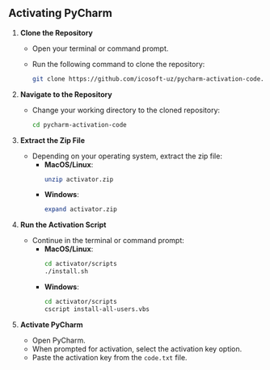 
## Activating PyCharm

1. **Clone the Repository**
    - Open your terminal or command prompt.
    - Run the following command to clone the repository:

        ```bash
        git clone https://github.com/icosoft-uz/pycharm-activation-code.git
        ```

2. **Navigate to the Repository**
    - Change your working directory to the cloned repository:

        ```bash
        cd pycharm-activation-code
        ```

3. **Extract the Zip File**
    - Depending on your operating system, extract the zip file:
        - **MacOS/Linux**:
            ```bash
            unzip activator.zip
            ```
        - **Windows**:
            ```bash
            expand activator.zip
            ```

4. **Run the Activation Script**
    - Continue in the terminal or command prompt:
        - **MacOS/Linux**:
            ```bash
            cd activator/scripts
            ./install.sh
            ```
        - **Windows**:
            ```bash
            cd activator/scripts
            cscript install-all-users.vbs
            ```

5. **Activate PyCharm**
    - Open PyCharm.
    - When prompted for activation, select the activation key option.
    - Paste the activation key from the `code.txt` file.
